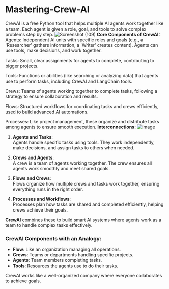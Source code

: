 # Mastering-Crew-AI
CrewAI is a free Python tool that helps multiple AI agents work together like a team. Each agent is given a role, goal, and tools to solve complex problems step by step.
![Screenshot (109)](https://github.com/user-attachments/assets/2fa3cbc6-e835-442a-8964-1cdfab18ea63)
**Core Components of CrewAI:**
Agents: Independent AI units with specific roles and goals (e.g., a 'Researcher' gathers information, a 'Writer' creates content). Agents can use tools, make decisions, and work together.

Tasks: Small, clear assignments for agents to complete, contributing to bigger projects.

Tools: Functions or abilities (like searching or analyzing data) that agents use to perform tasks, including CrewAI and LangChain tools.

Crews: Teams of agents working together to complete tasks, following a strategy to ensure collaboration and results.

Flows: Structured workflows for coordinating tasks and crews efficiently, used to build advanced AI automations.

Processes: Like project management, these organize and distribute tasks among agents to ensure smooth execution.
**Interconnections:**
![image](https://github.com/user-attachments/assets/e9a3e6ad-c3a7-4321-af11-5d1bfb7c8ea4)


1. **Agents and Tasks**:  
   Agents handle specific tasks using tools. They work independently, make decisions, and assign tasks to others when needed.

2. **Crews and Agents**:  
   A crew is a team of agents working together. The crew ensures all agents work smoothly and meet shared goals.

3. **Flows and Crews**:  
   Flows organize how multiple crews and tasks work together, ensuring everything runs in the right order.

4. **Processes and Workflows**:  
   Processes plan how tasks are shared and completed efficiently, helping crews achieve their goals.

**CrewAI** combines these to build smart AI systems where agents work as a team to handle complex tasks effectively.

### CrewAI Components with an Analogy:

- **Flow**: Like an organization managing all operations.  
- **Crews**: Teams or departments handling specific projects.  
- **Agents**: Team members completing tasks.  
- **Tools**: Resources the agents use to do their tasks.  

CrewAI works like a well-organized company where everyone collaborates to achieve goals.
